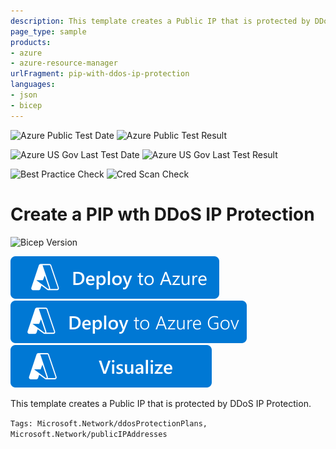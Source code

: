 ```yaml
---
description: This template creates a Public IP that is protected by DDoS IP Protection.
page_type: sample
products:
- azure
- azure-resource-manager
urlFragment: pip-with-ddos-ip-protection
languages:
- json
- bicep
---
```


![Azure Public Test Date](https://azurequickstartsservice.blob.core.windows.net/badges/quickstarts/microsoft.network/pip-with-ddos-ip-protection/PublicLastTestDate.svg)
![Azure Public Test Result](https://azurequickstartsservice.blob.core.windows.net/badges/quickstarts/microsoft.network/pip-with-ddos-ip-protection/PublicDeployment.svg)

![Azure US Gov Last Test Date](https://azurequickstartsservice.blob.core.windows.net/badges/quickstarts/microsoft.network/pip-with-ddos-ip-protection/FairfaxLastTestDate.svg)
![Azure US Gov Last Test Result](https://azurequickstartsservice.blob.core.windows.net/badges/quickstarts/microsoft.network/pip-with-ddos-ip-protection/FairfaxDeployment.svg)

![Best Practice Check](https://azurequickstartsservice.blob.core.windows.net/badges/quickstarts/microsoft.network/pip-with-ddos-ip-protection/BestPracticeResult.svg)
![Cred Scan Check](https://azurequickstartsservice.blob.core.windows.net/badges/quickstarts/microsoft.network/pip-with-ddos-ip-protection/CredScanResult.svg)

# Create a PIP wth DDoS IP Protection
![Bicep Version](https://azurequickstartsservice.blob.core.windows.net/badges/quickstarts/microsoft.network/pip-with-ddos-ip-protection/BicepVersion.svg)

[![Deploy To Azure](https://raw.githubusercontent.com/Azure/azure-quickstart-templates/master/1-CONTRIBUTION-GUIDE/images/deploytoazure.svg?sanitize=true)](https://portal.azure.com/#create/Microsoft.Template/uri/https%3A%2F%2Fraw.githubusercontent.com%2FAzure%2Fazure-quickstart-templates%2Fmaster%2Fquickstarts%2Fmicrosoft.network%2Fpip-with-ddos-ip-protection%2Fazuredeploy.json)
[![Deploy To Azure US Gov](https://raw.githubusercontent.com/Azure/azure-quickstart-templates/master/1-CONTRIBUTION-GUIDE/images/deploytoazuregov.svg?sanitize=true)](https://portal.azure.us/#create/Microsoft.Template/uri/https%3A%2F%2Fraw.githubusercontent.com%2FAzure%2Fazure-quickstart-templates%2Fmaster%2Fquickstarts%2Fmicrosoft.network%2Fpip-with-ddos-ip-protection%2Fazuredeploy.json)
[![Visualize](https://raw.githubusercontent.com/Azure/azure-quickstart-templates/master/1-CONTRIBUTION-GUIDE/images/visualizebutton.svg?sanitize=true)](http://armviz.io/#/?load=https%3A%2F%2Fraw.githubusercontent.com%2FAzure%2Fazure-quickstart-templates%2Fmaster%2Fquickstarts%2Fmicrosoft.network%2Fpip-with-ddos-ip-protection%2Fazuredeploy.json)

This template creates a Public IP that is protected by DDoS IP Protection.

`Tags: Microsoft.Network/ddosProtectionPlans, Microsoft.Network/publicIPAddresses`
